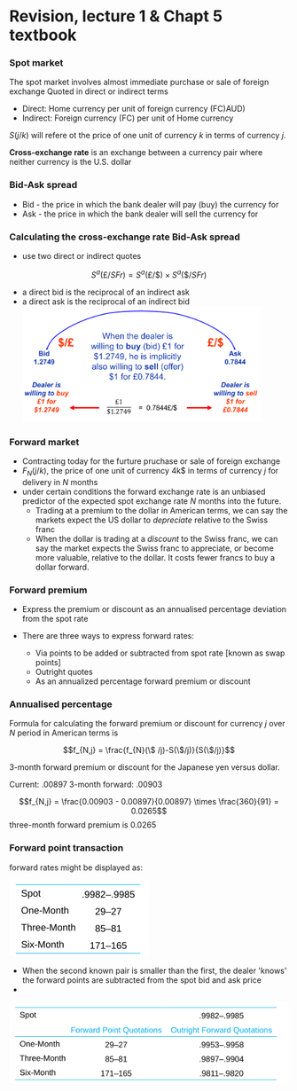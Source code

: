# Revision, lecture 1 & Chapt 5 textbook

### Spot market
The	spot market	involves almost	immediate purchase or sale of foreign exchange
 Quoted in direct or indirect terms
 - Direct: Home currency per unit of foreign currency (FC)AUD)
 - Indirect: Foreign currency (FC) per unit of Home currency

$S(j/k)$ will refere ot the price of one unit of currency $k$ in terms of currency $j$.

**Cross-exchange rate** is an exchange between a currency pair where neither currency is the U.S. dollar

### Bid-Ask spread
- Bid - the price in which the bank dealer will pay (buy) the currency for
- Ask - the price in which the bank dealer will sell the currency for

### Calculating the cross-exchange rate Bid-Ask spread
- use two direct or indirect quotes

$$S^{a}(\pounds / SFr) = S^{a}( \pounds / \$  ) \times S^{a}(\$/SFr)$$

- a direct bid is the reciprocal of an indirect ask
- a direct ask is the reciprocal of an indirect bid
![Alt text](assets\IMG88.PNG)

### Forward market
- Contracting today for the furture pruchase or sale of foreign exchange
- $F_{N}(j/k)$, the price of one unit of currency 4k$ in terms of currency $j$ for delivery in $N$ months
- under certain conditions the forward exchange rate is an unbiased predictor of the expected spot exchange rate $N$ months into the future. 
  - Trading at a premium to the dollar in American terms, we can say the markets expect the US dollar to *depreciate* relative to the Swiss franc
  - When the dollar is trading at a *discount* to the Swiss franc, we can say the market expects the Swiss franc to appreciate, or become more valuable, relative to the dollar. It costs fewer francs to buy a dollar forward.

### Forward premium
- Express the premium or discount as an annualised percentage deviation from the spot rate

- There are three ways to express forward rates:
  - Via points to be added or subtracted from spot rate [known as swap points]
  - Outright quotes
  - As an annualized percentage forward premium or discount 


### Annualised percentage
Formula for calculating the forward premium or discount for currency $j$ over $N$ period in American terms is 

$$f_{N,j} = \frac{f_{N}(\$ /j)-S(\$/j)}{S(\$/j)}$$

3-month forward premium or discount for the Japanese yen versus dollar.

Current: .00897
3-month forward: .00903

$$f_{N,j} = \frac{0.00903 - 0.00897}{0.00897} \times \frac{360}{91} = 0.0265$$
three-month forward premium is 0.0265 

### Forward point transaction
 forward rates might be displayed as:

![Alt text](assets\IMG89.PNG)

- When the second known pair is smaller than the first, the dealer 'knows' the forward points are subtracted from the spot bid and ask price
- 
![Alt text](assets\IMG90.PNG)
